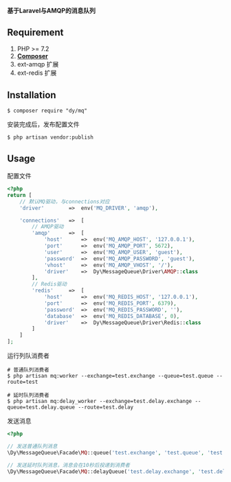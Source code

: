 #### 基于Laravel与AMQP的消息队列

## Requirement

1. PHP >= 7.2
2. **[Composer](https://getcomposer.org/)**
3. ext-amqp 扩展
4. ext-redis 扩展

## Installation

```shell
$ composer require "dy/mq"
```

安装完成后，发布配置文件
```shell
$ php artisan vendor:publish
```

## Usage

配置文件
```php
<?php
return [
    // 默认MQ驱动，与connections对应
    'driver'        =>  env('MQ_DRIVER', 'amqp'),

    'connections'   =>  [
        // AMQP驱动
        'amqp'      =>  [
            'host'      =>  env('MQ_AMQP_HOST', '127.0.0.1'),
            'port'      =>  env('MQ_AMQP_PORT', 5672),
            'user'      =>  env('MQ_AMQP_USER', 'guest'),
            'password'  =>  env('MQ_AMQP_PASSWORD', 'guest'),
            'vhost'     =>  env('MQ_AMQP_VHOST', '/'),
            'driver'    =>  Dy\MessageQueue\Driver\AMQP::class
        ],
        // Redis驱动
        'redis'     =>  [
            'host'      =>  env('MQ_REDIS_HOST', '127.0.0.1'),
            'port'      =>  env('MQ_REDIS_PORT', 6379),
            'password'  =>  env('MQ_REDIS_PASSWORD', ''),
            'database'  =>  env('MQ_REDIS_DATABASE', 0),
            'driver'    =>  Dy\MessageQueue\Driver\Redis::class
        ]
    ]
];
```

运行列队消费者
```shell
# 普通队列消费者
$ php artisan mq:worker --exchange=test.exchange --queue=test.queue --route=test
```
```shell
# 延时队列消费者
$ php artisan mq:delay_worker --exchange=test.delay.exchange --queue=test.delay.queue --route=test.delay
```

发送消息
```php
<?php

// 发送普通队列消息
\Dy\MessageQueue\Facade\MQ::queue('test.exchange', 'test.queue', 'test', 'hello world');

// 发送延时队列消息，消息会在10秒后投递到消费者
\Dy\MessageQueue\Facade\MQ::delayQueue('test.delay.exchange', 'test.delay.queue', 'test.delay', 'hello world', 10);
```
